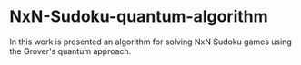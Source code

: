 # NxN-Sudoku-quantum-algorithm
In this work is presented an algorithm for solving NxN Sudoku games using the Grover's quantum approach.
